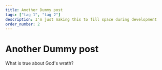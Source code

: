 ```yaml
---
title: Another Dummy post
tags: ["tag 1", "tag 2"]
description: I'm just making this to fill space during development
order_number: 2
---
```


# Another Dummy post

What is true about God's wrath?